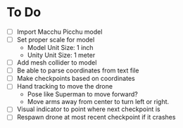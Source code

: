 # To Do

- [ ] Import Macchu Picchu model
- [ ] Set proper scale for model
  - Model Unit Size: 1 inch
  - Unity Unit Size: 1 meter
- [ ] Add mesh collider to model
- [ ] Be able to parse coordinates from text file
- [ ] Make checkpoints based on coordinates
- [ ] Hand tracking to move the drone
  - Pose like Superman to move forward?
  - Move arms away from center to turn left or right.
- [ ] Visual indicator to point where next checkpoint is
- [ ] Respawn drone at most recent checkpoint if it crashes
